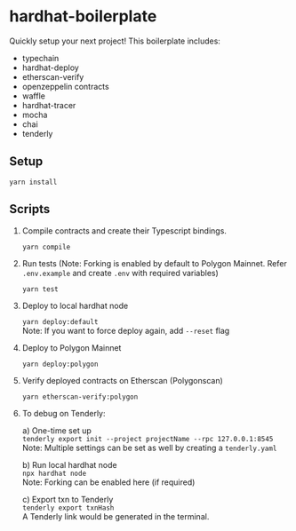 # hardhat-boilerplate

Quickly setup your next project! This boilerplate includes:

- typechain
- hardhat-deploy
- etherscan-verify
- openzeppelin contracts
- waffle
- hardhat-tracer
- mocha
- chai
- tenderly

## Setup

`yarn install`

## Scripts

1. Compile contracts and create their Typescript bindings.

   `yarn compile`

2. Run tests (Note: Forking is enabled by default to Polygon Mainnet. Refer `.env.example` and create `.env` with required variables)

   `yarn test`

3. Deploy to local hardhat node

   `yarn deploy:default`  
   Note: If you want to force deploy again, add `--reset` flag

4. Deploy to Polygon Mainnet

   `yarn deploy:polygon`

5. Verify deployed contracts on Etherscan (Polygonscan)

   `yarn etherscan-verify:polygon`

6. To debug on Tenderly:

   a) One-time set up  
   `tenderly export init --project projectName --rpc 127.0.0.1:8545`  
   Note: Multiple settings can be set as well by creating a `tenderly.yaml`

   b) Run local hardhat node  
   `npx hardhat node`  
   Note: Forking can be enabled here (if required)

   c) Export txn to Tenderly  
   `tenderly export txnHash`  
   A Tenderly link would be generated in the terminal.
